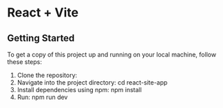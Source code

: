 # React + Vite
## Getting Started

To get a copy of this project up and running on your local machine, follow these steps:

1. Clone the repository:
2. Navigate into the project directory: cd react-site-app
3. Install dependencies using npm: npm install
4. Run: npm run dev
